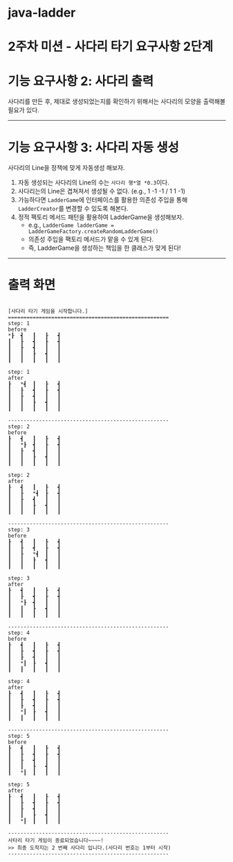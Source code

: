 # java-ladder

# 2주차 미션 - 사다리 타기 요구사항 2단계
# 기능 요구사항 2: 사다리 출력
사다리를 만든 후, 제대로 생성되었는지를 확인하기 위해서는 사다리의 모양을 출력해볼 필요가 있다.

---
# 기능 요구사항 3: 사다리 자동 생성
사다리의 Line을 정책에 맞게 자동생성 해보자.

1. 자동 생성되는 사다리의 Line의 수는 `사다리 행*열 *0.3`이다.
2. 사다리는의 Line은 겹쳐져서 생성될 수 없다. (e.g., 1 -1 -1 / 1 1 -1)
3. 가능하다면 `LadderGame`에 인터페이스를 활용한 의존성 주입을 통해 `LadderCreator`를 변경할 수 있도록 해본다.
4. 정적 팩토리 메서드 패턴을 활용하여 LadderGame을 생성해보자.
    - e.g., `LadderGame ladderGame = LadderGameFactory.createRandomLadderGame()`
    - 의존성 주입을 팩토리 메서드가 맡을 수 있게 된다.
    - 즉, LadderGame을 생성하는 책임을 한 클래스가 맞게 된다!

---
# 출력 화면
```

[사다리 타기 게임을 시작합니다.]
====================================================
step: 1
before
*┠	┫	┃	┠	┫	
┃	┠	┫	┠	┫	
┃	┠	┫	┃	┃	
┃	┃	┠	┫	┃	
┃	┃	┃	┃	┃	

step: 1
after
┠	*┫	┃	┠	┫	
┃	┠	┫	┠	┫	
┃	┠	┫	┃	┃	
┃	┃	┠	┫	┃	
┃	┃	┃	┃	┃	

----------------------------------------------------
step: 2
before
┠	┫	┃	┠	┫	
┃	*┠	┫	┠	┫	
┃	┠	┫	┃	┃	
┃	┃	┠	┫	┃	
┃	┃	┃	┃	┃	

step: 2
after
┠	┫	┃	┠	┫	
┃	┠	*┫	┠	┫	
┃	┠	┫	┃	┃	
┃	┃	┠	┫	┃	
┃	┃	┃	┃	┃	

----------------------------------------------------
step: 3
before
┠	┫	┃	┠	┫	
┃	┠	┫	┠	┫	
┃	┠	*┫	┃	┃	
┃	┃	┠	┫	┃	
┃	┃	┃	┃	┃	

step: 3
after
┠	┫	┃	┠	┫	
┃	┠	┫	┠	┫	
┃	*┠	┫	┃	┃	
┃	┃	┠	┫	┃	
┃	┃	┃	┃	┃	

----------------------------------------------------
step: 4
before
┠	┫	┃	┠	┫	
┃	┠	┫	┠	┫	
┃	┠	┫	┃	┃	
┃	*┃	┠	┫	┃	
┃	┃	┃	┃	┃	

step: 4
after
┠	┫	┃	┠	┫	
┃	┠	┫	┠	┫	
┃	┠	┫	┃	┃	
┃	*┃	┠	┫	┃	
┃	┃	┃	┃	┃	

----------------------------------------------------
step: 5
before
┠	┫	┃	┠	┫	
┃	┠	┫	┠	┫	
┃	┠	┫	┃	┃	
┃	┃	┠	┫	┃	
┃	*┃	┃	┃	┃	

step: 5
after
┠	┫	┃	┠	┫	
┃	┠	┫	┠	┫	
┃	┠	┫	┃	┃	
┃	┃	┠	┫	┃	
┃	*┃	┃	┃	┃	

----------------------------------------------------
사타리 타기 게임이 종료되었습니다~~~~!
>> 최종 도착지는 2 번째 사다리 입니다.(사다리 번호는 1부터 시작)
----------------------------------------------------



```

